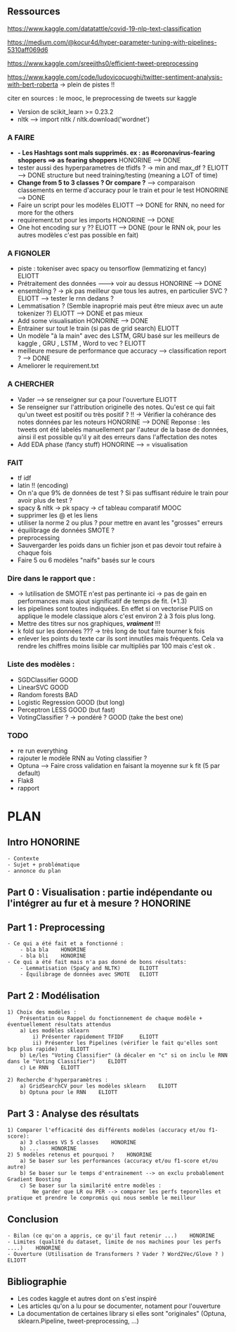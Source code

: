 
## Ressources

https://www.kaggle.com/datatattle/covid-19-nlp-text-classification

https://medium.com/@kocur4d/hyper-parameter-tuning-with-pipelines-5310aff069d6

https://www.kaggle.com/sreejiths0/efficient-tweet-preprocessing

https://www.kaggle.com/code/ludovicocuoghi/twitter-sentiment-analysis-with-bert-roberta -> plein de pistes !! 


citer en sources : le mooc, le preprocessing de tweets sur kaggle

- Version de scikit_learn >= 0.23.2
- nltk --> import nltk / nltk.download('wordnet')




### A FAIRE

- **- Les Hashtags sont mals supprimés. ex : as #coronavirus-fearing shoppers ==> as fearing shoppers** HONORINE --> DONE
- tester aussi des hyperparametres de tfidfs ?  -> min and max_df ? ELIOTT --> DONE structure but need training/testing (meaning a LOT of time)
- **Change from 5 to 3 classes ? Or compare ?**  --> comparaison classements en terme d'accuracy pour le train et pour le test HONORINE --> DONE
- Faire un script pour les modèles ELIOTT --> DONE for RNN, no need for more for the others
- requirement.txt pour les imports HONORINE --> DONE
- One hot encoding sur y ?? ELIOTT --> DONE (pour le RNN ok, pour les autres modèles c'est pas possible en fait)





### A FIGNOLER

- piste : tokeniser avec spacy ou tensorflow (lemmatizing et fancy) ELIOTT
- Prétraitement des données ---> voir au dessus HONORINE --> DONE
- ensembling ? -> pk pas meilleur que tous les autres, en particulier SVC ? ELIOTT  --> tester le rnn dedans ? 
- Lemmatisation ? (Semble inaproprié mais peut être mieux avec un aute tokenizer ?) ELIOTT  --> DONE et pas mieux
- Add some visualisation HONORINE --> DONE
- Entrainer sur tout le train (si pas de grid search) ELIOTT
- Un modèle "à la main" avec des LSTM, GRU basé sur les meilleurs de kaggle ,  GRU , LSTM ,  Word to vec ? ELIOTT
- meilleure mesure de performance que accuracy --> classification report ? --> DONE
- Ameliorer le requirement.txt





### A CHERCHER 

- Vader --> se renseigner sur ça pour l'ouverture ELIOTT
- Se renseigner sur l'attribution originelle des notes. Qu'est ce qui fait qu'un tweet est positif ou très positif ? !! -> Vérifier la cohérance des notes données par les noteurs HONORINE --> DONE
    Reponse : les tweets ont été labelés manuellement par l'auteur de la base de données, ainsi il est possible qu'il y ait des erreurs dans l'affectation des notes 
- Add EDA phase (fancy stuff) HONORINE --> = visualisation




### FAIT

- tf idf 
- latin !! (encoding)
- On n'a que 9% de données de test ? Si pas suffisant réduire le train pour avoir plus de test ? 
- spacy & nltk -> pk spacy -> cf tableau comparatif MOOC
- supprimer les @ et les liens
- utiliser la norme 2 ou plus ? pour mettre en avant les "grosses" erreurs
- équilibrage de données SMOTE ?
- preprocessing 
- Sauvergarder les poids dans un fichier json et pas devoir tout refaire à chaque fois
- Faire 5 ou 6 modèles "naifs" basés sur le cours 





### Dire dans le rapport que : 
- -> lutilisation de SMOTE n'est pas pertinante ici -> pas de gain en performances mais ajout significatif de temps de fit. (*1.3)
- les pipelines sont toutes indiquées. En effet si on vectorise PUIS on applique le modele classique alors c'est environ 2 à 3 fois plus long.  
- Mettre des titres sur nos graphiques, ***vraiment*** !!!
- k fold sur les données ??? -> très long de tout faire tourner k fois 
- enlever les points du texte car ils sont innutiles mais fréquents. Cela va rendre les chiffres moins  lisible car multipliés par 100 mais c'est ok .




### Liste des modèles : 

- SGDClassifier   GOOD
- LinearSVC   GOOD
- Random forests   BAD
- Logistic Regression  GOOD (but long)
- Perceptron LESS GOOD  (but fast)
- VotingClassifier ? -> pondéré ?  GOOD (take the best one)



### TODO

- re run everything
- rajouter le modèle RNN au Voting classifier ?
- Optuna --> Faire cross validation en faisant la moyenne sur k fit (5 par default)
- Flak8
- rapport 

# PLAN 

## Intro    HONORINE

    - Contexte
    - Sujet + problématique
    - annonce du plan

## Part 0 : Visualisation : partie indépendante ou l'intégrer au fur et à mesure ? HONORINE

## Part 1 : Preprocessing   

    - Ce qui a été fait et a fonctionné :
        - bla bla    HONORINE
        - bla bli    HONORINE
    - Ce qui a été fait mais n'a pas donné de bons résultats:
        - Lemmatisation (SpaCy and NLTK)      ELIOTT
        - Équilibrage de données avec SMOTE   ELIOTT


## Part 2 : Modélisation

    1) Choix des modèles :
        Présentatin ou Rappel du fonctionnement de chaque modèle + éventuellement résultats attendus
        a) Les modèles sklearn 
            i) Présenter rapidement TFIDF     ELIOTT
            ii) Présenter les Pipelines (vérifier le fait qu'elles sont bcp plus rapide)    ELIOTT
        b) Le/les "Voting Classifier" (à décaler en "c" si on inclu le RNN dans le "Voting Classifier")    ELIOTT
        c) Le RNN    ELIOTT
    
    2) Recherche d'hyperparamètres : 
        a) GridSearchCV pour les modèles sklearn    ELIOTT
        b) Optuna pour le RNN    ELIOTT


## Part 3 : Analyse des résultats 

    1) Comparer l'efficacité des différents modèles (accuracy et/ou f1-score):
        a) 3 classes VS 5 classes    HONORINE
        b) ...    HONORINE
    2) 5 modèles retenus et pourquoi ?    HONORINE 
        a) Se baser sur les performances (accuracy et/ou f1-score et/ou autre)
        b) Se baser sur le temps d'entrainement --> on exclu probablement Gradient Boosting
        c) Se baser sur la similarité entre modèles : 
            Ne garder que LR ou PER --> comparer les perfs teporelles et pratique et prendre le compromis qui nous semble le meilleur

## Conclusion 

    - Bilan (ce qu'on a appris, ce qu'il faut retenir ...)    HONORINE
    - Limites (qualité du dataset, limite de nos machines pour les perfs ....)    HONORINE
    - Ouverture (Utilisation de Transformers ? Vader ? Word2Vec/Glove ? )    ELIOTT

## Bibliographie

- Les codes kaggle et autres dont on s'est inspiré
- Les articles qu'on a lu pour se documenter, notament pour l'ouverture
- La documentation de certaines library si elles sont "originales" (Optuna, sklearn.Pipeline, tweet-preprocessing, ...)



    

